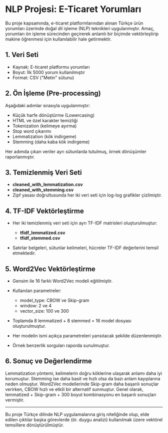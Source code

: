 # NLP Projesi: E-Ticaret Yorumları

Bu proje kapsamında, e-ticaret platformlarından alınan Türkçe ürün yorumları üzerinde doğal dil işleme (NLP) teknikleri uygulanmıştır. Amaç, yorumları ön işleme sürecinden geçirerek anlamlı bir biçimde vektörleştirip makine öğrenmesi için kullanılabilir hale getirmektir.

## 1. Veri Seti

* Kaynak: E-ticaret platformu yorumları
* Boyut: İlk 5000 yorum kullanılmıştır
* Format: CSV ("Metin" sütunu)

## 2. Ön İşleme (Pre-processing)

Aşağıdaki adımlar sırasıyla uygulanmıştır:

* Küçük harfe dönüştürme (Lowercasing)
* HTML ve özel karakter temizliği
* Tokenization (kelimeye ayırma)
* Stop word çıkarımı
* Lemmatization (kök indirgeme)
* Stemming (daha kaba kök indirgeme)

Her adımda çıkan veriler ayrı sütunlarda tutulmuş, örnek dönüşümler raporlanmıştır.

## 3. Temizlenmiş Veri Seti

* **cleaned\_with\_lemmatization.csv**
* **cleaned\_with\_stemming.csv**
* Zipf yasası doğrultusunda her iki veri seti için log-log grafikler çizilmiştir.

## 4. TF-IDF Vektörleştirme

* Her iki temizlenmiş veri seti için ayrı TF-IDF matrisleri oluşturulmuştur:

  * **tfidf\_lemmatized.csv**
  * **tfidf\_stemmed.csv**
* Satırlar belgeleri, sütunlar kelimeleri, hücreler TF-IDF değerlerini temsil etmektedir.

## 5. Word2Vec Vektörleştirme

* Gensim ile 16 farklı Word2Vec modeli eğitilmiştir.
* Kullanılan parametreler:

  * model\_type: CBOW ve Skip-gram
  * window: 2 ve 4
  * vector\_size: 100 ve 300
* Toplamda 8 lemmatized + 8 stemmed = 16 model dosyası oluşturulmuştur.
* Her modelin ismi açıkça parametreleri yansıtacak şekilde düzenlenmiştir.
* Örnek benzerlik sorguları raporda sunulmuştur.

## 6. Sonuç ve Değerlendirme

Lemmatization yöntemi, kelimelerin doğru köklerine ulaşarak anlamı daha iyi korumuştur. Stemming ise daha basit ve hızlı olsa da bazı anlam kayıplarına neden olmuştur. Word2Vec modellerinde Skip-gram daha başarılı sonuçlar verirken, CBOW hızlı ve etkili bir alternatif sunmuştur. Genel olarak, lemmatized + Skip-gram + 300 boyut kombinasyonu en başarılı sonuçları vermiştir.

---

Bu proje Türkçe dilinde NLP uygulamalarına giriş niteliğinde olup, elde edilen çıktılar başka görevlerde (ör. duygu analizi) kullanılmak üzere vektörel temsillere dönüştürülmüştür.
